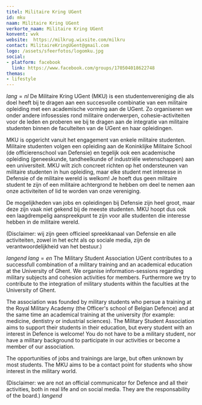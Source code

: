```yaml
---
titel: Militaire Kring UGent
id: mku
naam: Militaire Kring UGent
verkorte_naam: Militaire Kring UGent
konvent: wvk
website:  https://milkrug.wixsite.com/milkru
contact: MilitaireKringUGent@gmail.com
logo: /assets/sfeerfotos/logomku.jpg
social:
- platform: facebook
  link: https://www.facebook.com/groups/170504018622748
themas:
- lifestyle
---
```


$lang=nl$ 
De Militaire Kring UGent (MKU) is een studentenvereniging die als doel heeft bij te dragen  aan een succesvolle combinatie van een militaire opleiding met een academische vorming aan de UGent. Zo organiseren we onder andere infosessies rond militaire onderwerpen, cohesie-activiteiten voor de leden en proberen we bij te dragen aan de integratie van militaire studenten binnen de faculteiten van de UGent en haar opleidingen.

MKU is opgericht vanuit het engagement van enkele militaire studenten. Militaire studenten volgen een opleiding aan de Koninklijke Militaire School (de officierenschool van Defensie) en tegelijk ook een academische opleiding (geneeskunde, tandheelkunde of industriële wetenschappen) aan een universiteit.
MKU wilt zich concreet richten op het ondersteunen van militaire studenten in hun opleiding, maar elke student met interesse in Defensie of de militaire wereld is welkom! Je hoeft dus geen militaire student te zijn of een militaire achtergrond te hebben om deel te nemen aan onze activiteiten of lid te worden van onze vereniging.

De mogelijkheden van jobs en opleidingen bij Defensie zijn heel groot, maar deze zijn vaak niet gekend bij de meeste studenten. MKU hoopt dus ook een laagdrempelig aanspreekpunt te zijn voor alle studenten die interesse hebben in de militaire wereld.

(Disclaimer: wij zijn geen officieel spreekkanaal van Defensie en alle activiteiten, zowel in het echt als op sociale media, zijn de verantwoordelijkheid van het bestuur.) 

$langend$
$lang=en$
The Military Student Association UGent contributes to a successfull combination of a military training and an academical education at the University of Ghent. We organise information-sessions regarding military subjects and cohesion activities for members. Furthermore we try to contribute to the integration of military students within the faculties at the University of Ghent. 

The association was founded by military students who persue a training at the Royal Military Academy (the Officer's school of Belgian Defence) and at the same time an academical training at the university (for example: medicine, dentistry or industrial sciences). 
The Military Student Association aims to support their students in their education, but every student with an interest in Defence is welcome! You do not have to be a military student, nor have a military background to participate in our activities or become a member of our association. 

The opportunities of jobs and trainings are large, but often unknown by most students. The MKU aims to be a contact point for students who show interest in the military world. 

(Disclaimer: we are not an official communicator for Defence and all their activities, both in real life and on social media. They are the responsability of the board.) 
$langend$
